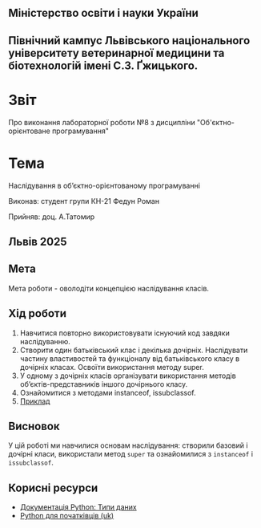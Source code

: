 ## Міністерство освіти і науки України

## Північний кампус Львівського національного університету ветеринарної медицини та біотехнологій імені С.З. Ґжицького.

# Звіт
Про виконання лабораторної роботи №8 з дисципліни "Об'єктно-орієнтоване програмування"

# Тема
Наслідування в об’єктно-орієнтованому програмуванні

Виконав: студент групи КН-21 Федун Роман

Прийняв: доц. А.Татомир

## Львів 2025

## Мета

Мета роботи - оволодіти концепцією наслідування класів.

## Хід роботи

1. Навчитися повторно використовувати існуючий код завдяки
наслідуванню.
2. Створити один батьківський клас і декілька дочірніх. Наслідувати частину
властивостей та функціоналу від батьківського класу в дочірніх класах.
Освоїти використання методу super.
3. У одному з дочірніх класів організувати використання методів
об’єктів-представників іншого дочірнього класу.
4. Ознайомитися з методами instanceof, issubclassof.
5. [Приклад](cod.py)

## Висновок
У цій роботі ми навчилися основам наслідування: створили базовий і дочірні класи, використали метод `super` та ознайомилися з `instanceof` і `issubclassof`.

## Корисні ресурси

- [Документація Python: Типи даних](https://www.learnpython.org/en/Variables_and_Types)
- [Python для початківців (uk)](https://uk.wikipedia.org/wiki/Python)